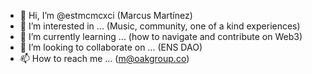 - 👋 Hi, I’m @estmcmcxci (Marcus Martínez)
- 👀 I’m interested in ... (Music, community, one of a kind experiences) 
- 🌱 I’m currently learning ... (how to navigate and contribute on Web3)
- 💞️ I’m looking to collaborate on ... (ENS DAO)
- 📫 How to reach me ... (m@oakgroup.co)

<!---
estmcmcxci/estmcmcxci is a ✨ special ✨ repository because its `README.md` (this file) appears on your GitHub profile.
You can click the Preview link to take a look at your changes.
--->
